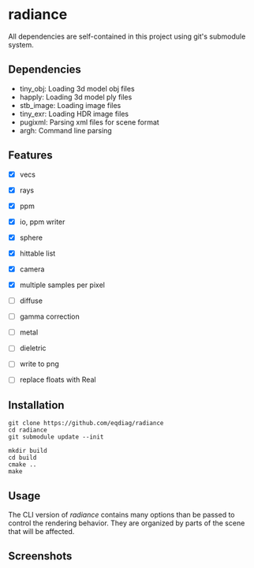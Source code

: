 # radiance





All dependencies are self-contained in this project using git's submodule system.

## Dependencies
- tiny_obj: Loading 3d model obj files
- happly: Loading 3d model ply files
- stb_image: Loading image files
- tiny_exr: Loading HDR image files
- pugixml: Parsing xml files for scene format
- argh: Command line parsing


## Features
- [x] vecs
- [x] rays
- [x] ppm
- [x] io, ppm writer
- [x] sphere
- [x] hittable list
- [x] camera
- [x] multiple samples per pixel
- [ ] diffuse
- [ ] gamma correction
- [ ] metal
- [ ] dieletric
- [ ] write to png
- [ ] replace floats with Real



## Installation

```
git clone https://github.com/eqdiag/radiance
cd radiance
git submodule update --init

mkdir build
cd build
cmake ..
make
```

## Usage
The CLI version of *radiance* contains many options than be passed to control the rendering behavior.
They are organized by parts of the scene that will be affected.

## Screenshots